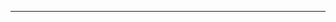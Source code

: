 <!-----
layout: home
title: "Thao Phung"
permalink: /
----->

<!--Welcome-->
<!--<figure class="image" style="float:right; width:30%; margin-left:10pt">
<img style="border-radius:20%;" src="files/avatar.jpg">
<figcaption style="text-align:center;"><a href="mailto:thaophung502@gmail.com" style="color:black;">thaophung502[at]gmail[dot]com</a></figcaption>
</figure>-->


<!--I'm a Ph.D. student in computer science at Auburn University, advised by [Wei-Shinn Ku][ku]. My research interests focus on data management and machine learning. 

Before coming to Auburn,I obtained my B.S. in Computer Science from University of Wyoming. -->

<!--I am currently looking for full-time positions in software engineering, data science, or related fields. I have professional experience with machine learning applications and cutting-edge research.-->

<!--During my undergraduate, I worked as a research assistant at [Evolving AI Lab][lab]. I worked with [Anh Nguyen][anh] in [learning to solve symbolic math from visual inputs][project], in which we studied if deep neural networks (DNNs) can learn to extract the meanings behind visual symbols.-->

<!--Hello! I am Thao Phung. I'm currently working at HarQen as a data scientist and lead the data science team.I am advised by [Dr. Tom Williams][tom] at the Mines Interactive Robotics Research Lab ([MIRRORLab][mirrorlab])  Previously, I worked as a research assistant at the Mines Interactive Robotics Research Lab ([MIRRORLab][mirrorlab]). My previous research was related to machine learning, deep learning, and augmented reality for human-robot interaction. 
## Education
- M.S. in Data Science, University of Colorado-Boulder, Current
- B.S. in Computer Science, University of Wyoming, 2018

## Research Areas
- Deep Learning
- Augmented Reality
- Data Science
- Human Robot Interaction
- Machine Learning

## Publications
- [**What's The Point? Tradeoffs Between Effectiveness and Social Perception When Using Mixed Reality to Enhance Gesturally Limited Robots**][phung2021hri]
   **Authors**: Jared Hamilton, **Thao Phung** (co-first author), Nhan Tran, Tom Williams | **Venue**: HRI 2021

- [**Exploring Mixed Reality Robot Communication Under Different Types of Mental Workload**][mentalWorkload]  
   **Authors**: Nhan Tran, Kai Mizuno, Trevor Grant, **Thao Phung**, Leanne Hirshfield, Tom Williams | **Venue**: VAM-HRI 2020

- [**Investigating Confidence-Based Category Transition of Spatial Gestures**][adamWorkshop]  
   **Authors**: Adam Stogsdill, **Thao Phung**, Tom Williams | **Venue**: HRI-NLG 2020

Contact: thaophung502[at]gmail[dot]com-->



---
[lab]: http://www.evolvingai.org/
[anh]: http://anhnguyen.me/research/
[project]: https://www.thaophung.com/projects/
[ku]: http://auburn.edu/academic/engineering/dslab/
[tom]: https://people.mines.edu/twilliams/
[mirrorlab]: https://mirrorlab.mines.edu/


<!--PAPERS-->
[mentalWorkload]: https://mirrorlab.mines.edu/publications/tran2020vamhri/
[adamWorkshop]: https://mirrorlab.mines.edu/publications/stogsdill2020hrinlg/
[phung2021hri]: https://mirrorlab.mines.edu/publications/hamilton2021hri/

